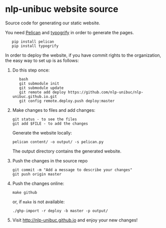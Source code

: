 nlp-unibuc website source
=========================

Source code for generating our static website.

You need [Pelican](http://blog.getpelican.com/) and [typogrify](https://pypi.python.org/pypi/typogrify) in order to generate the pages.
   ```
      pip install pelican
      pip install typogrify
   ```
In order to deploy the website, if you have commit rights to the organization,
the easy way to set up is as follows:

1. Do this step once:

   ```
      bash
      git submodule init
      git submodule update
      git remote add deploy https://github.com/nlp-unibuc/nlp-unibuc.github.io.git
      git config remote.deploy.push deploy:master
   ```
2. Make changes to files and add changes:
   ```
   git status - to see the files
   git add $FILE - to add the changes
   ```
   Generate the website locally:
   ```
   pelican content/ -o output/ -s pelican.py
   ```
   The output directory contains the generated website.

3. Push the changes in the source repo
   ```
   git commit -m "Add a message to describe your changes"
   git push origin master
   ```

4. Push the changes online:
   
   ``make github``

   or, if ``make`` is not available:

   ``./ghp-import -r deploy -b master -p output/``

5. Visit http://nlp-unibuc.github.io and enjoy your new changes!


